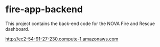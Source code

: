 # fire-app-backend
This project contains the back-end code for the NOVA Fire and Rescue dashboard.

http://ec2-54-91-27-230.compute-1.amazonaws.com
